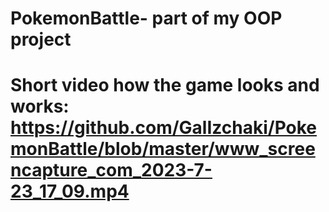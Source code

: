 # PokemonBattle- part of my OOP project
# Short video how the game looks and works:  https://github.com/GalIzchaki/PokemonBattle/blob/master/www_screencapture_com_2023-7-23_17_09.mp4
